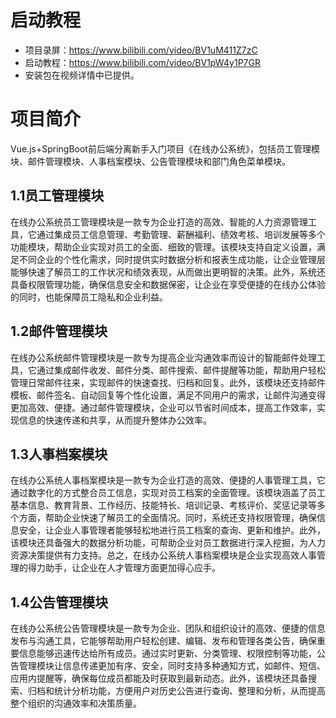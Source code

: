 # 启动教程

- 项目录屏：https://www.bilibili.com/video/BV1uM411Z7zC
- 启动教程：https://www.bilibili.com/video/BV1pW4y1P7GR
- 安装包在视频详情中已提供。


# 项目简介
Vue.js+SpringBoot前后端分离新手入门项目《在线办公系统》，包括员工管理模块、邮件管理模块、人事档案模块、公告管理模块和部门角色菜单模块。

## 1.1员工管理模块
在线办公系统员工管理模块是一款专为企业打造的高效、智能的人力资源管理工具，它通过集成员工信息管理、考勤管理、薪酬福利、绩效考核、培训发展等多个功能模块，帮助企业实现对员工的全面、细致的管理。该模块支持自定义设置，满足不同企业的个性化需求，同时提供实时数据分析和报表生成功能，让企业管理层能够快速了解员工的工作状况和绩效表现，从而做出更明智的决策。此外，系统还具备权限管理功能，确保信息安全和数据保密，让企业在享受便捷的在线办公体验的同时，也能保障员工隐私和企业利益。

## 1.2邮件管理模块
在线办公系统邮件管理模块是一款专为提高企业沟通效率而设计的智能邮件处理工具，它通过集成邮件收发、邮件分类、邮件搜索、邮件提醒等功能，帮助用户轻松管理日常邮件往来，实现邮件的快速查找、归档和回复。此外，该模块还支持邮件模板、邮件签名、自动回复等个性化设置，满足不同用户的需求，让邮件沟通变得更加高效、便捷。通过邮件管理模块，企业可以节省时间成本，提高工作效率，实现信息的快速传递和共享，从而提升整体办公效率。

## 1.3人事档案模块
在线办公系统人事档案模块是一款专为企业打造的高效、便捷的人事管理工具，它通过数字化的方式整合员工信息，实现对员工档案的全面管理。该模块涵盖了员工基本信息、教育背景、工作经历、技能特长、培训记录、考核评价、奖惩记录等多个方面，帮助企业快速了解员工的全面情况。同时，系统还支持权限管理，确保信息安全，让企业人事管理者能够轻松地进行员工档案的查询、更新和维护。此外，该模块还具备强大的数据分析功能，可帮助企业对员工数据进行深入挖掘，为人力资源决策提供有力支持。总之，在线办公系统人事档案模块是企业实现高效人事管理的得力助手，让企业在人才管理方面更加得心应手。

## 1.4公告管理模块
在线办公系统公告管理模块是一款专为企业、团队和组织设计的高效、便捷的信息发布与沟通工具，它能够帮助用户轻松创建、编辑、发布和管理各类公告，确保重要信息能够迅速传达给所有成员。通过实时更新、分类管理、权限控制等功能，公告管理模块让信息传递更加有序、安全，同时支持多种通知方式，如邮件、短信、应用内提醒等，确保每位成员都能及时获取到最新动态。此外，该模块还具备搜索、归档和统计分析功能，方便用户对历史公告进行查询、整理和分析，从而提高整个组织的沟通效率和决策质量。
